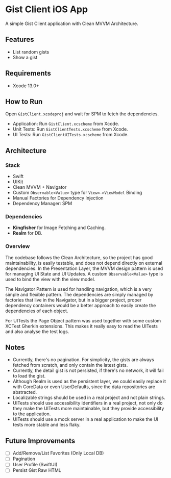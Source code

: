 # Gist Client iOS App
A simple Gist Client application with Clean MVVM Architecture.

## Features
- List random gists
- Show a gist

## Requirements
- Xcode 13.0+

## How to Run
Open `GistClient.xcodeproj` and wait for SPM to fetch the dependencies.
- Application: Run `GistClient.xcscheme` from Xcode.
- Unit Tests: Run `GistClientTests.xcscheme` from Xcode.
- UI Tests: Run `GistClientUITests.xcscheme` from Xcode.

## Architecture
### Stack
- Swift
- UIKit
- Clean MVVM + Navigator
- Custom `Observable<Value>` type for `View<->ViewModel` Binding
- Manual Factories for Dependency Injection
- Dependency Manager: SPM

### Dependencies
- **Kingfisher** for Image Fetching and Caching.
- **Realm** for DB.

### Overview
The codebase follows the Clean Architecture, so the project has good maintainability, is easily testable, and does not depend directly on external dependencies. In the Presentation Layer, the MVVM design pattern is used for managing UI State and UI Updates. A custom `Observable<Value>` type is used to bind the view with the view model.

The Navigator Pattern is used for handling navigation, which is a very simple and flexible pattern. The dependencies are simply managed by factories that live in the Navigator, but in a bigger project, proper dependency containers would be a better approach to easily create the dependencies of each object.

For UITests the Page Object pattern was used together with some custom XCTest Gherkin extensions. This makes it really easy to read the UITests and also analyse the test logs.

## Notes
- Currently, there's no pagination. For simplicity, the gists are always fetched from scratch, and only contain the latest gists.
- Currently, the detail gist is not persisted, if there's no network, it will fail to load the gist.
- Although Realm is used as the persistent layer, we could easily replace it with CoreData or even UserDefaults, since the data repositories are abstracted.
- Localizable strings should be used in a real project and not plain strings.
- UITests should use accessibility identifiers in a real project, not only do they make the UITests more maintainable, but they provide accessibility to the application.
- UITests should use a mock server in a real application to make the UI tests more stable and less flaky.

## Future Improvements
- [ ] Add/Remove/List Favorites (Only Local DB)
- [ ] Pagination
- [ ] User Profile (SwiftUI)
- [ ] Persist Gist Raw HTML
